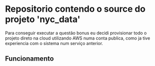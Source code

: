 # Repositorio contendo o source do projeto 'nyc_data'

Para conseguir executar a questão bonus eu decidi provisionar todo o projeto
direto na cloud utilizando AWS numa conta publica, como ja tive experiencia
com o sistema num serviço anterior.

## Funcionamento 

